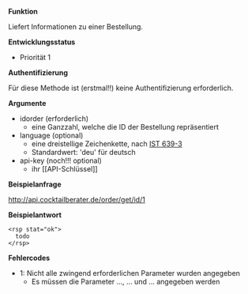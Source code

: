 **Funktion**

Liefert Informationen zu einer Bestellung.


**Entwicklungsstatus**

  * Priorität 1


**Authentifizierung**

Für diese Methode ist (erstmal!!) keine Authentifizierung erforderlich.


**Argumente**

  * idorder (erforderlich)
    * eine Ganzzahl, welche die ID der Bestellung repräsentiert
  * language (optional)
    * eine dreistellige Zeichenkette, nach [IST 639-3](http://www.sil.org/iso639-3/codes.asp)
    * Standardwert: 'deu' für deutsch
  * api-key (noch!!! optional)
    * ihr [[API-Schlüssel]]


**Beispielanfrage**

http://api.cocktailberater.de/order/get/id/1


**Beispielantwort**

```
<rsp stat="ok">
  todo
</rsp>
```


**Fehlercodes**

  * 1: Nicht alle zwingend erforderlichen Parameter wurden angegeben
    * Es müssen die Parameter ..., ... und ... angegeben werden